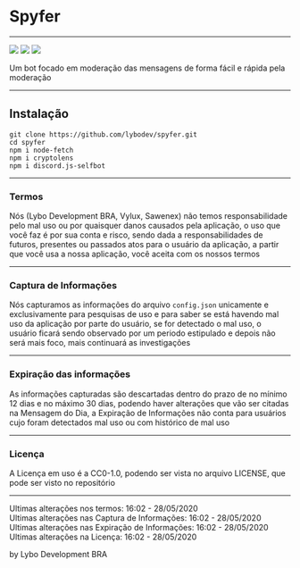 # Spyfer

------------
![](https://img.shields.io/badge/discord.js--selfbot-1.0.0-brightgreen) ![](https://img.shields.io/badge/node--fetch-2.6.0-brightgreen) ![](https://img.shields.io/badge/cryptolens-1.0.2-brightgreen)

Um bot focado em moderação das mensagens de forma fácil e rápida pela moderação

------------

## Instalação
`git clone https://github.com/lybodev/spyfer.git`\
`cd spyfer`\
`npm i node-fetch`\
`npm i cryptolens`\
`npm i discord.js-selfbot`

------------

### Termos
Nós (Lybo Development BRA, Vylux, Sawenex) não temos responsabilidade pelo mal uso ou por quaisquer danos causados pela aplicação, o uso que você faz é por sua conta e risco, sendo dada a responsabilidades de futuros, presentes ou passados atos para o usuário da aplicação, a partir que você usa a nossa aplicação, você aceita com os nossos termos

------------

### Captura de Informações
Nós capturamos as informações do arquivo `config.json` unicamente e exclusivamente para pesquisas de uso e para saber se está havendo mal uso da aplicação por parte do usuário, se for detectado o mal uso, o usuário ficará sendo observado por um periodo estipulado e depois não será mais foco, mais continuará as investigações

------------

### Expiração das informações
As informações capturadas são descartadas dentro do prazo de no mínimo 12 dias e no máximo 30 dias, podendo haver alterações que vão ser citadas na Mensagem do Dia, a Expiração de Informações não conta para usuários cujo foram detectados mal uso ou com histórico de mal uso

------------

### Licença
A Licença em uso é a CC0-1.0, podendo ser vista no arquivo LICENSE, que pode ser visto no repositório

------------

Ultimas alterações nos termos: 16:02 - 28/05/2020\
Ultimas alterações nas Captura de Informações: 16:02 - 28/05/2020\
Ultimas alterações nas Expiração de Informações: 16:02 - 28/05/2020\
Ultimas alterações na Licença: 16:02 - 28/05/2020

by Lybo Development BRA
